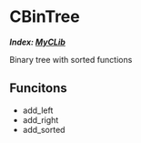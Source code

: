 # CBinTree
___Index: [MyCLib](../README.md)___

Binary tree with sorted functions

## Funcitons
- add_left
- add_right
- add_sorted


